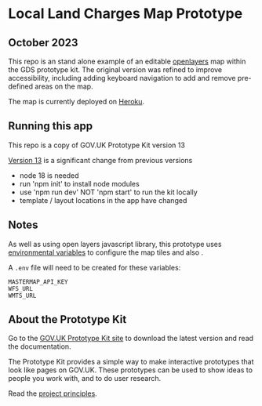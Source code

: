 # Local Land Charges Map Prototype
## October 2023

This repo is an stand alone example of an editable [openlayers](https://openlayers.org/) map within the GDS prototype kit.
The original version was refined to improve accessibility, including adding keyboard navigation to add and remove pre-defined areas on the map.

The map is currently deployed on [Heroku](https://llc-map-prototype-db7fa4c7098c.herokuapp.com/).  

## Running this app

This repo is a copy of GOV.UK Prototype Kit version 13

[Version 13](https://prototype-kit.service.gov.uk/docs/whats-new) is a significant change from previous versions


- node 18 is needed
- run 'npm init' to install node modules
- use 'npm run dev' NOT 'npm start' to run the kit locally
- template / layout locations in the app have changed



## Notes

As well as using open layers javascript library, this prototype uses [environmental variables](https://nodejs.dev/en/learn/how-to-read-environment-variables-from-nodejs/) to configure the map tiles and also . 

A `.env` file will need to be created for these variables:
```
MASTERMAP_API_KEY
WFS_URL
WMTS_URL
```


## About the Prototype Kit

Go to the [GOV.UK Prototype Kit site](https://govuk-prototype-kit.herokuapp.com/docs) to download the latest version and read the documentation.

The Prototype Kit provides a simple way to make interactive prototypes that look like pages on GOV.UK. These prototypes can be used to show ideas to people you work with, and to do user research.

Read the [project principles](https://govuk-prototype-kit.herokuapp.com/docs/principles).

